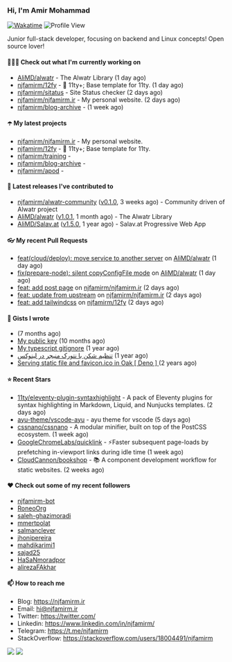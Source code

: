 ### Hi, I'm Amir Mohammad
[![Wakatime](https://wakatime.com/badge/user/68776a95-d771-48a4-a960-90136239e4fd.svg)](https://wakatime.com/@68776a95-d771-48a4-a960-90136239e4fd)
![Profile View](https://komarev.com/ghpvc/?username=njfamirm)

Junior full-stack developer, focusing on backend and Linux concepts!
Open source lover!

#### 👨🏻‍💻 Check out what I'm currently working on

- [AliMD/alwatr](https://github.com/AliMD/alwatr) - The Alwatr Library (1 day ago)
- [njfamirm/12fy](https://github.com/njfamirm/12fy) - 💎 11ty&#43;; Base template for 11ty. (1 day ago)
- [njfamirm/sitatus](https://github.com/njfamirm/sitatus) - Site Status checker (2 days ago)
- [njfamirm/njfamirm.ir](https://github.com/njfamirm/njfamirm.ir) - My personal website. (2 days ago)
- [njfamirm/blog-archive](https://github.com/njfamirm/blog-archive) -  (1 week ago)

#### ☂️ My latest projects

- [njfamirm/njfamirm.ir](https://github.com/njfamirm/njfamirm.ir) - My personal website.
- [njfamirm/12fy](https://github.com/njfamirm/12fy) - 💎 11ty&#43;; Base template for 11ty.
- [njfamirm/training](https://github.com/njfamirm/training) - 
- [njfamirm/blog-archive](https://github.com/njfamirm/blog-archive) - 
- [njfamirm/apod](https://github.com/njfamirm/apod) - 

#### 🎉 Latest releases I've contributed to

- [njfamirm/alwatr-community](https://github.com/njfamirm/alwatr-community) ([v0.1.0](https://github.com/njfamirm/alwatr-community/releases/tag/v0.1.0), 3 weeks ago) - Community driven of Alwatr project
- [AliMD/alwatr](https://github.com/AliMD/alwatr) ([v1.0.1](https://github.com/AliMD/alwatr/releases/tag/v1.0.1), 1 month ago) - The Alwatr Library
- [AliMD/Salav.at](https://github.com/AliMD/Salav.at) ([v1.5.0](https://github.com/AliMD/Salav.at/releases/tag/v1.5.0), 1 year ago) - Salav.at Progressive Web App

#### 👓 My recent Pull Requests

- [feat(cloud/deploy): move service to another server](https://github.com/AliMD/alwatr/pull/1450) on [AliMD/alwatr](https://github.com/AliMD/alwatr) (1 day ago)
- [fix(prepare-node): silent copyConfigFile mode](https://github.com/AliMD/alwatr/pull/1447) on [AliMD/alwatr](https://github.com/AliMD/alwatr) (1 day ago)
- [feat: add post page](https://github.com/njfamirm/njfamirm.ir/pull/5) on [njfamirm/njfamirm.ir](https://github.com/njfamirm/njfamirm.ir) (2 days ago)
- [feat: update from upstream](https://github.com/njfamirm/njfamirm.ir/pull/2) on [njfamirm/njfamirm.ir](https://github.com/njfamirm/njfamirm.ir) (2 days ago)
- [feat: add tailwindcss](https://github.com/njfamirm/12fy/pull/10) on [njfamirm/12fy](https://github.com/njfamirm/12fy) (2 days ago)

#### 📓 Gists I wrote

- [](https://gist.github.com/022d07ecd84e69ad31ef0bcd32d86b59) (7 months ago)
- [My public key](https://gist.github.com/879f720c9ca74a0934ce571b7285ed34) (10 months ago)
- [My typescript gitignore](https://gist.github.com/6a40b1912daab3f91a02a7b53f3f76c3) (1 year ago)
- [تنظیم شکن با نتورک منیجر در لینوکس](https://gist.github.com/cc40c344e89bdcdf77085cbf1fc05162) (1 year ago)
- [Serving static file and favicon.ico in Oak [ Deno ] ](https://gist.github.com/9bcaca2b6a672e729c099193b4aafe9f) (2 years ago)

#### ⭐ Recent Stars

- [11ty/eleventy-plugin-syntaxhighlight](https://github.com/11ty/eleventy-plugin-syntaxhighlight) - A pack of Eleventy plugins for syntax highlighting in Markdown, Liquid, and Nunjucks templates. (2 days ago)
- [ayu-theme/vscode-ayu](https://github.com/ayu-theme/vscode-ayu) - ayu theme for vscode (5 days ago)
- [cssnano/cssnano](https://github.com/cssnano/cssnano) - A modular minifier, built on top of the PostCSS ecosystem. (1 week ago)
- [GoogleChromeLabs/quicklink](https://github.com/GoogleChromeLabs/quicklink) - ⚡️Faster subsequent page-loads by prefetching in-viewport links during idle time (1 week ago)
- [CloudCannon/bookshop](https://github.com/CloudCannon/bookshop) - 📚 A component development workflow for static websites. (2 weeks ago)

#### ♥️ Check out some of my recent followers

- [njfamirm-bot](https://github.com/njfamirm-bot)
- [RoneoOrg](https://github.com/RoneoOrg)
- [saleh-ghazimoradi](https://github.com/saleh-ghazimoradi)
- [mmertpolat](https://github.com/mmertpolat)
- [salmanclever](https://github.com/salmanclever)
- [jhonipereira](https://github.com/jhonipereira)
- [mahdikarimi1](https://github.com/mahdikarimi1)
- [sajad25](https://github.com/sajad25)
- [HaSaNmoradpor](https://github.com/HaSaNmoradpor)
- [alirezaFAkhar](https://github.com/alirezaFAkhar)

#### 📫 How to reach me

- Blog: https://njfamirm.ir
- Email: hi@njfamirm.ir
- Twitter: https://twitter.com/
- Linkedin: https://www.linkedin.com/in/njfamirm/
- Telegram: https://t.me/njfamirm
- StackOverflow: https://stackoverflow.com/users/18004491/njfamirm

![](http://github-profile-summary-cards.vercel.app/api/cards/profile-details?username=njfamirm&theme=transparent)
![](https://github-profile-summary-cards.vercel.app/api/cards/productive-time?username=njfamirm&theme=transparent&utcOffset=3.50)
